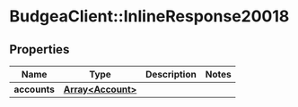 # BudgeaClient::InlineResponse20018

## Properties
Name | Type | Description | Notes
------------ | ------------- | ------------- | -------------
**accounts** | [**Array&lt;Account&gt;**](Account.md) |  | 


